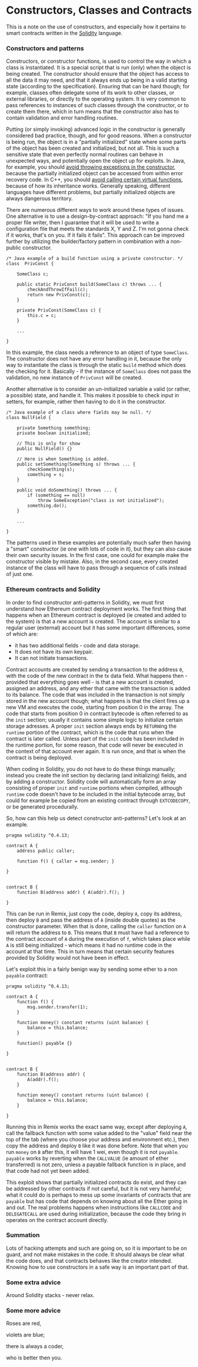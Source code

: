 # Constructors, Classes and Contracts

This is a note on the use of constructors, and especially how it pertains to smart contracts written in the [Solidity](http://solidity.readthedocs.io/en/develop/) language.

### Constructors and patterns

Constructors, or constructor functions, is used to control the way in which a class is instantiated. It is a special script that is run (only) when the object is being created. The constructor should ensure that the object has access to all the data it may need, and that it always ends up being in a valid starting state (according to the specification). Ensuring that can be hard though; for example, classes often delegate some of its work to other classes, or external libraries, or directly to the operating system. It is very common to pass references to instances of such classes through the constructor, or to create them there, which in turn means that the constructor also has to contain validation and error handling routines.

Putting (or simply invoking) advanced logic in the constructor is generally considered bad practice, though, and for good reasons. When a constructor is being run, the object is in a "partially initialized" state where some parts of the object has been created and initialized, but not all. This is such a sensitive state that even perfectly normal routines can behave in unexpected ways, and potentially open the object up for exploits. In Java, for example, you should [avoid throwing exceptions in the constructor](https://www.securecoding.cert.org/confluence/display/java/OBJ11-J.+Be+wary+of+letting+constructors+throw+exceptions), because the partially initialized object can be accessed from within error recovery code. In C++, you should [avoid calling certain virtual functions](https://www.securecoding.cert.org/confluence/display/cplusplus/OOP50-CPP.+Do+not+invoke+virtual+functions+from+constructors+or+destructors), because of how its inheritance works. Generally speaking, different languages have different problems, but partially initialized objects are always dangerous territory.

There are numerous different ways to work around these types of issues. One alternative is to use a design-by-contract approach: "If you hand me a proper file writer, then I guarantee that it will be used to write a configuration file that meets the standards X, Y and Z. I'm not gonna check if it works, that's on you. If it fails it fails". This approach can be improved further by utilizing the builder/factory pattern in combination with a non-public constructor.

```
/* Java example of a build function using a private constructor. */
class  PrivConst {

    SomeClass c;

    public static PrivConst build(SomeClass c) throws ... {
        checkAndThrowIfFail(c);
        return new PrivConst(c);
    }

    private PrivConst(SomeClass c) {
        this.c = c;
    }
    
    ...

}
```

In this example, the class needs a reference to an object of type `SomeClass`. The constructor does not have any error handling in it, because the only way to instantiate the class is through the static `build` method which does the checking for it. Basically - if the instance of `SomeClass` does not pass the validation, no new instance of `PrivConst` will be created.

Another alternative is to consider an un-initialized variable a valid (or rather, a possible) state, and handle it. This makes it possible to check input in setters, for example, rather then having to do it in the constructor.

```
/* Java example of a class where fields may be null. */
class NullField {

    private Something something;
    private boolean initialized;

    // This is only for show
    public NullField() {}
    
    // Here is when Something is added.
    public setSomething(Something s) throws ... {
        checkSomething(s);
        something = s;
    }
    
    public void doSomething() throws ... {
        if (something == null)
            throw SomeException("class is not initialized");
        something.do();
    }
    
    ...

}
```

The patterns used in these examples are potentially much safer then having a "smart" constructor (ie one with lots of code in it), but they can also cause their own security issues. In the first case, one could for example make the constructor visible by mistake. Also, in the second case, every created instance of the class will have to pass through a sequence of calls instead of just one.

### Ethereum contracts and Solidity

In order to find constructor anti-patterns in Solidity, we must first understand how Ethereum contract deployment works. The first thing that happens when an Ethereum contract is deployed (ie created and added to the system) is that a new account is created. The account is similar to a regular user (external) account but it has some important differences, some of which are:

- it has two additional fields - code and data storage. 
- It does not have its own keypair.
- It can not initiate transactions.

Contract accounts are created by sending a transaction to the address `0`, with the code of the new contract in the tx data field. What happens then - provided that everything goes well - is that a new account is created, assigned an address, and any ether that came with the transaction is added to its balance. The code that was included in the transaction is not simply stored in the new account though; what happens is that the client fires up a new VM and executes the code, starting from position 0 in the array. The code that starts from position 0 in contract bytecode is often referred to as the `init` section; usually it contains some simple logic to initialize certain storage adresses. A proper `init` section always ends by `RETURN`ing the `runtime` portion of the contract, which is the code that runs when the contract is later called. Unless part of the `init` code has been included in the runtime portion, for some reason, that code will never be executed in the context of that account ever again. It is run once, and that is when the contract is being deployed.

When coding in Solidity, you do not have to do these things manually; instead you create the init section by declaring (and initializing) fields, and by adding a constructor. Solidity code will automatically form an array consisting of proper `init` and `runtime` portions when compiled, although `runtime` code doesn't have to be included in the initial bytecode array, but could for example be copied from an existing contract through `EXTCODECOPY`, or be generated procedurally.

So, how can this help us detect constructor anti-patterns? Let's look at an example.

```
pragma solidity ^0.4.13;

contract A {
    address public caller;

    function f() { caller = msg.sender; }

}


contract B {
    function B(address addr) { A(addr).f(); }

}
```

This can be run in Remix, just copy the code, deploy `A`, copy its address, then deploy `B` and pass the address of `A` (inside double quotes) as the constructor parameter. When that is done, calling the `caller` function on `A` will return the address to `B`. This means that `B` must have had a reference to the contract account of `A` during the execution of `f`, which takes place while `A` is still being initialized - which means it had no runtime code in the account at that time. This in turn means that certain security features provided by Solidity would not have been in effect.

Let's exploit this in a fairly benign way by sending some ether to a non `payable` contract:

```
pragma solidity ^0.4.13;

contract A {
    function f() { 
        msg.sender.transfer(1);
    }
    
    function money() constant returns (uint balance) {
        balance = this.balance;
    }
    
    function() payable {}

}


contract B {
    function B(address addr) { 
        A(addr).f();
    }
    
    function money() constant returns (uint balance) {
        balance = this.balance;
    }

}
```

Running this in Remix works the exact same way, except after deploying `A`, call the fallback function with some value added to the "value" field near the top of the tab (where you choose your address and environment etc.), then copy the address and deploy `B` like it was done before. Note that when you run `money` on `B` after this, it will have 1 wei, even though it is not `payable`. `payable` works by reverting when the `CALLVALUE` (ie amount of ether transferred) is not zero, unless a payable fallback function is in place, and that code had not yet been added.

This exploit shows that partially initialized contracts do exist, and they can be addressed by other contracts if not careful, but it is not very harmful; what it could do is perhaps to mess up some invariants of contracts that are `payable` but has code that depends on knowing about all the Ether going in and out. The real problems happens when instructions like `CALLCODE` and `DELEGATECALL` are used during initialization, because the code they bring in operates on the contract account directly.

### Summation

Lots of hacking attempts and such are going on, so it is important to be on guard, and not make mistakes in the code. It should always be clear what the code does, and that contracts behaves like the creator intended. Knowing how to use constructors in a safe way is an important part of that.

### Some extra advice

Around Solidity stacks - never relax.

### Some more advice

Roses are red,

violets are blue;

there is always a coder,

who is better then you.
